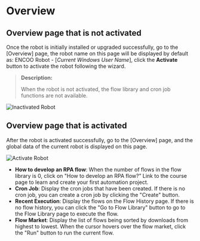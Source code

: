 # Overview

## Overview page that is not activated

Once the robot is initially installed or upgraded successfully, go to the \[Overview] page, the robot name on this page will be displayed by default as: ENCOO Robot - \[*Current Windows User Name*], click the **Activate** button to activate the robot following the wizard.

> **Description:**
> 
> When the robot is not activated, the flow library and cron job functions are not available.

![Inactivated Robot](https://docimages.blob.core.chinacloudapi.cn/images/Robot/English/norobotUI20201211.png)

## Overview page that is activated

After the robot is activated successfully, go to the \[Overview] page, and the global data of the current robot is displayed on this page.

![Activate Robot](https://docimages.blob.core.chinacloudapi.cn/images/Robot/English/robotUI20201211.png)

- **How to develop an RPA flow**: When the number of flows in the flow library is 0, click on "How to develop an RPA flow?” Link to the course page to learn and create your first automation project.
- **Cron Job**: Display the cron jobs that have been created. If there is no cron job, you can create a cron job by clicking the "Create" button.
- **Recent Execution**: Display the flows on the Flow History page. If there is no flow history, you can click the "Go to Flow Library" button to go to the Flow Library page to execute the flow.
- **Flow Market**: Display the list of flows being sorted by downloads from highest to lowest. When the cursor hovers over the flow market, click the "Run" button to run the current flow.